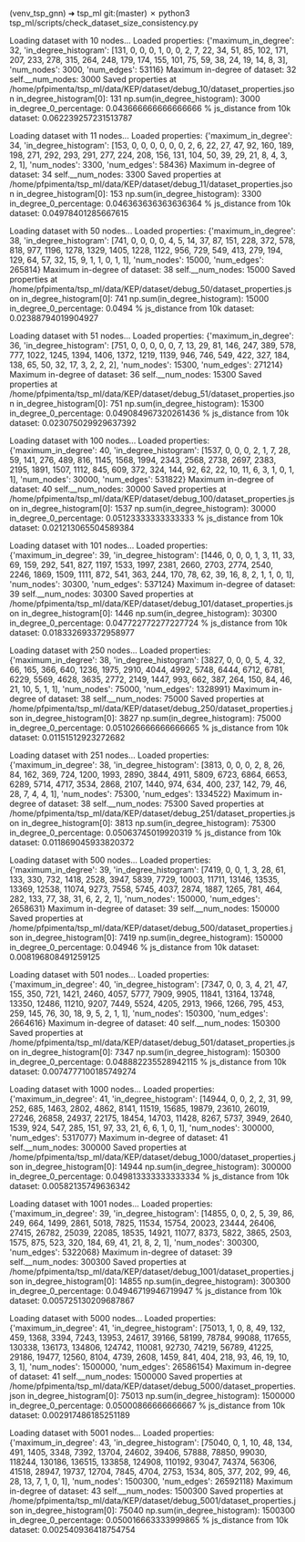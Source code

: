 (venv_tsp_gnn) ➜  tsp_ml git:(master) ✗ python3 tsp_ml/scripts/check_dataset_size_consistency.py

Loading dataset with 10 nodes...
Loaded properties: {'maximum_in_degree': 32, 'in_degree_histogram': [131, 0, 0, 0, 1, 0, 0, 2, 7, 22, 34, 51, 85, 102, 171, 207, 233, 278, 315, 264, 248, 179, 174, 155, 101, 75, 59, 38, 24, 19, 14, 8, 3], 'num_nodes': 3000, 'num_edges': 53116}
Maximum in-degree of dataset: 32
self.__num_nodes: 3000
Saved properties at /home/pfpimenta/tsp_ml/data/KEP/dataset/debug_10/dataset_properties.json
in_degree_histogram[0]: 131
np.sum(in_degree_histogram): 3000
in_degree_0_percentage: 0.043666666666666666 %
js_distance from 10k dataset: 0.062239257231513787

Loading dataset with 11 nodes...
Loaded properties: {'maximum_in_degree': 34, 'in_degree_histogram': [153, 0, 0, 0, 0, 0, 0, 2, 6, 22, 27, 47, 92, 160, 189, 198, 271, 292, 293, 291, 277, 224, 208, 156, 131, 104, 50, 39, 29, 21, 8, 4, 3, 2, 1], 'num_nodes': 3300, 'num_edges': 58436}
Maximum in-degree of dataset: 34
self.__num_nodes: 3300
Saved properties at /home/pfpimenta/tsp_ml/data/KEP/dataset/debug_11/dataset_properties.json
in_degree_histogram[0]: 153
np.sum(in_degree_histogram): 3300
in_degree_0_percentage: 0.046363636363636364 %
js_distance from 10k dataset: 0.04978401285667615

Loading dataset with 50 nodes...
Loaded properties: {'maximum_in_degree': 38, 'in_degree_histogram': [741, 0, 0, 0, 0, 4, 5, 14, 37, 87, 151, 228, 372, 578, 818, 977, 1196, 1278, 1329, 1405, 1228, 1122, 956, 729, 549, 413, 279, 194, 129, 64, 57, 32, 15, 9, 1, 1, 0, 1, 1], 'num_nodes': 15000, 'num_edges': 265814}
Maximum in-degree of dataset: 38
self.__num_nodes: 15000
Saved properties at /home/pfpimenta/tsp_ml/data/KEP/dataset/debug_50/dataset_properties.json
in_degree_histogram[0]: 741
np.sum(in_degree_histogram): 15000
in_degree_0_percentage: 0.0494 %
js_distance from 10k dataset: 0.02388794019904927

Loading dataset with 51 nodes...
Loaded properties: {'maximum_in_degree': 36, 'in_degree_histogram': [751, 0, 0, 0, 0, 0, 7, 13, 29, 81, 146, 247, 389, 578, 777, 1022, 1245, 1394, 1406, 1372, 1219, 1139, 946, 746, 549, 422, 327, 184, 138, 65, 50, 32, 17, 3, 2, 2, 2], 'num_nodes': 15300, 'num_edges': 271214}
Maximum in-degree of dataset: 36
self.__num_nodes: 15300
Saved properties at /home/pfpimenta/tsp_ml/data/KEP/dataset/debug_51/dataset_properties.json
in_degree_histogram[0]: 751
np.sum(in_degree_histogram): 15300
in_degree_0_percentage: 0.049084967320261436 %
js_distance from 10k dataset: 0.023075029929637392

Loading dataset with 100 nodes...
Loaded properties: {'maximum_in_degree': 40, 'in_degree_histogram': [1537, 0, 0, 0, 2, 1, 7, 28, 59, 141, 276, 489, 816, 1145, 1568, 1994, 2343, 2568, 2738, 2697, 2383, 2195, 1891, 1507, 1112, 845, 609, 372, 324, 144, 92, 62, 22, 10, 11, 6, 3, 1, 0, 1, 1], 'num_nodes': 30000, 'num_edges': 531822}
Maximum in-degree of dataset: 40
self.__num_nodes: 30000
Saved properties at /home/pfpimenta/tsp_ml/data/KEP/dataset/debug_100/dataset_properties.json
in_degree_histogram[0]: 1537
np.sum(in_degree_histogram): 30000
in_degree_0_percentage: 0.05123333333333333 %
js_distance from 10k dataset: 0.021213065504589384

Loading dataset with 101 nodes...
Loaded properties: {'maximum_in_degree': 39, 'in_degree_histogram': [1446, 0, 0, 0, 1, 3, 11, 33, 69, 159, 292, 541, 827, 1197, 1533, 1997, 2381, 2660, 2703, 2774, 2540, 2246, 1869, 1509, 1111, 872, 541, 363, 244, 170, 78, 62, 39, 16, 8, 2, 1, 1, 0, 1], 'num_nodes': 30300, 'num_edges': 537124}
Maximum in-degree of dataset: 39
self.__num_nodes: 30300
Saved properties at /home/pfpimenta/tsp_ml/data/KEP/dataset/debug_101/dataset_properties.json
in_degree_histogram[0]: 1446
np.sum(in_degree_histogram): 30300
in_degree_0_percentage: 0.047722772277227724 %
js_distance from 10k dataset: 0.018332693372958977

Loading dataset with 250 nodes...
Loaded properties: {'maximum_in_degree': 38, 'in_degree_histogram': [3827, 0, 0, 0, 5, 4, 32, 66, 165, 366, 640, 1236, 1975, 2910, 4044, 4992, 5748, 6444, 6712, 6781, 6229, 5569, 4628, 3635, 2772, 2149, 1447, 993, 662, 387, 264, 150, 84, 46, 21, 10, 5, 1, 1], 'num_nodes': 75000, 'num_edges': 1328991}
Maximum in-degree of dataset: 38
self.__num_nodes: 75000
Saved properties at /home/pfpimenta/tsp_ml/data/KEP/dataset/debug_250/dataset_properties.json
in_degree_histogram[0]: 3827
np.sum(in_degree_histogram): 75000
in_degree_0_percentage: 0.051026666666666665 %
js_distance from 10k dataset: 0.01151512923272682

Loading dataset with 251 nodes...
Loaded properties: {'maximum_in_degree': 38, 'in_degree_histogram': [3813, 0, 0, 0, 2, 8, 26, 84, 162, 369, 724, 1200, 1993, 2890, 3844, 4911, 5809, 6723, 6864, 6653, 6289, 5714, 4717, 3534, 2868, 2107, 1440, 974, 634, 400, 237, 142, 79, 46, 28, 7, 4, 4, 1], 'num_nodes': 75300, 'num_edges': 1334522}
Maximum in-degree of dataset: 38
self.__num_nodes: 75300
Saved properties at /home/pfpimenta/tsp_ml/data/KEP/dataset/debug_251/dataset_properties.json
in_degree_histogram[0]: 3813
np.sum(in_degree_histogram): 75300
in_degree_0_percentage: 0.05063745019920319 %
js_distance from 10k dataset: 0.011869045933820372

Loading dataset with 500 nodes...
Loaded properties: {'maximum_in_degree': 39, 'in_degree_histogram': [7419, 0, 0, 1, 3, 28, 61, 133, 330, 732, 1418, 2528, 3947, 5839, 7729, 10003, 11711, 13146, 13535, 13369, 12538, 11074, 9273, 7558, 5745, 4037, 2874, 1887, 1265, 781, 464, 282, 133, 77, 38, 31, 6, 2, 2, 1], 'num_nodes': 150000, 'num_edges': 2658631}
Maximum in-degree of dataset: 39
self.__num_nodes: 150000
Saved properties at /home/pfpimenta/tsp_ml/data/KEP/dataset/debug_500/dataset_properties.json
in_degree_histogram[0]: 7419
np.sum(in_degree_histogram): 150000
in_degree_0_percentage: 0.04946 %
js_distance from 10k dataset: 0.008196808491259125

Loading dataset with 501 nodes...
Loaded properties: {'maximum_in_degree': 40, 'in_degree_histogram': [7347, 0, 0, 3, 4, 21, 47, 155, 350, 721, 1421, 2460, 4057, 5777, 7909, 9905, 11841, 13164, 13748, 13350, 12486, 11210, 9207, 7449, 5524, 4205, 2913, 1966, 1266, 795, 453, 259, 145, 76, 30, 18, 9, 5, 2, 1, 1], 'num_nodes': 150300, 'num_edges': 2664616}
Maximum in-degree of dataset: 40
self.__num_nodes: 150300
Saved properties at /home/pfpimenta/tsp_ml/data/KEP/dataset/debug_501/dataset_properties.json
in_degree_histogram[0]: 7347
np.sum(in_degree_histogram): 150300
in_degree_0_percentage: 0.048882235528942115 %
js_distance from 10k dataset: 0.0074777100185749274

Loading dataset with 1000 nodes...
Loaded properties: {'maximum_in_degree': 41, 'in_degree_histogram': [14944, 0, 0, 2, 2, 31, 99, 252, 685, 1463, 2802, 4862, 8141, 11519, 15685, 19879, 23610, 26019, 27246, 26858, 24937, 22175, 18454, 14703, 11428, 8267, 5737, 3949, 2640, 1539, 924, 547, 285, 151, 97, 33, 21, 6, 6, 1, 0, 1], 'num_nodes': 300000, 'num_edges': 5317077}
Maximum in-degree of dataset: 41
self.__num_nodes: 300000
Saved properties at /home/pfpimenta/tsp_ml/data/KEP/dataset/debug_1000/dataset_properties.json
in_degree_histogram[0]: 14944
np.sum(in_degree_histogram): 300000
in_degree_0_percentage: 0.049813333333333334 %
js_distance from 10k dataset: 0.00582135749636342

Loading dataset with 1001 nodes...
Loaded properties: {'maximum_in_degree': 39, 'in_degree_histogram': [14855, 0, 0, 2, 5, 39, 86, 249, 664, 1499, 2861, 5018, 7825, 11534, 15754, 20023, 23444, 26406, 27415, 26782, 25039, 22085, 18535, 14921, 11077, 8373, 5822, 3865, 2503, 1575, 875, 523, 320, 184, 69, 41, 21, 8, 2, 1], 'num_nodes': 300300, 'num_edges': 5322068}
Maximum in-degree of dataset: 39
self.__num_nodes: 300300
Saved properties at /home/pfpimenta/tsp_ml/data/KEP/dataset/debug_1001/dataset_properties.json
in_degree_histogram[0]: 14855
np.sum(in_degree_histogram): 300300
in_degree_0_percentage: 0.04946719946719947 %
js_distance from 10k dataset: 0.005725130209687867

Loading dataset with 5000 nodes...
Loaded properties: {'maximum_in_degree': 41, 'in_degree_histogram': [75013, 1, 0, 8, 49, 132, 459, 1368, 3394, 7243, 13953, 24617, 39166, 58199, 78784, 99088, 117655, 130338, 136173, 134806, 124742, 110081, 92730, 74219, 56789, 41225, 29186, 19477, 12560, 8104, 4739, 2608, 1459, 841, 404, 218, 93, 46, 19, 10, 3, 1], 'num_nodes': 1500000, 'num_edges': 26586154}
Maximum in-degree of dataset: 41
self.__num_nodes: 1500000
Saved properties at /home/pfpimenta/tsp_ml/data/KEP/dataset/debug_5000/dataset_properties.json
in_degree_histogram[0]: 75013
np.sum(in_degree_histogram): 1500000
in_degree_0_percentage: 0.05000866666666667 %
js_distance from 10k dataset: 0.002917486185251189

Loading dataset with 5001 nodes...
Loaded properties: {'maximum_in_degree': 43, 'in_degree_histogram': [75040, 0, 1, 10, 48, 134, 491, 1405, 3348, 7392, 13704, 24602, 39406, 57888, 78850, 99030, 118244, 130186, 136515, 133858, 124908, 110192, 93047, 74374, 56306, 41518, 28947, 19737, 12704, 7845, 4704, 2753, 1534, 805, 377, 202, 99, 46, 28, 13, 7, 1, 0, 1], 'num_nodes': 1500300, 'num_edges': 26592118}
Maximum in-degree of dataset: 43
self.__num_nodes: 1500300
Saved properties at /home/pfpimenta/tsp_ml/data/KEP/dataset/debug_5001/dataset_properties.json
in_degree_histogram[0]: 75040
np.sum(in_degree_histogram): 1500300
in_degree_0_percentage: 0.050016663333999865 %
js_distance from 10k dataset: 0.002540936418754754
